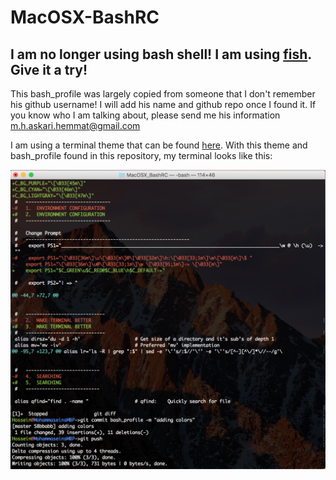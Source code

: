 # MacOSX-BashRC

## I am no longer using bash shell! I am using [fish](https://fishshell.com/). Give it a try! ##

This bash_profile was largely copied from someone that I don't remember his github username! I will add his name and github repo once I found it. If you know who I am talking about, please send me his information m.h.askari.hemmat@gmail.com 

I am using a terminal theme that can be found [here](http://media.tannern.com/tanner.terminal). With this theme and bash_profile found in this repository, my terminal looks like this:

<img src="https://github.com/hossein1387/MacOSX-BashRC/blob/master/images/terminal.png" width="700" />
